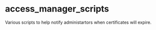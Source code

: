 # access_manager_scripts
 
 Various scripts to help notify administartors when certificates will expire.
